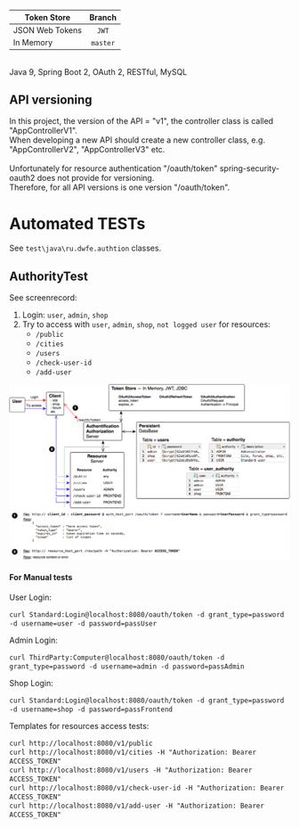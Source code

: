 | Token Store          | Branch        |
|----------------------|:-------------:|
| JSON Web Tokens      | `JWT`         |
| In Memory            | `master`      |
<br>
Java 9, Spring Boot 2, OAuth 2, RESTful, MySQL<br>

## API versioning
In this project, the version of the API = "v1", the controller class is called "AppControllerV1".<br>
When developing a new API should create a new controller class, e.g. "AppControllerV2", "AppControllerV3" etc.<br><br>
Unfortunately for resource authentication "/oauth/token" spring-security-oauth2 does not provide for versioning.<br>
Therefore, for all API versions is one version "/oauth/token".

# Automated TESTs
See `test\java\ru.dwfe.authtion` classes.

## AuthorityTest
See screenrecord:
1. Login: `user`, `admin`, `shop`
2. Try to access with `user`, `admin`, `shop`, `not logged user` for resources:
   * `/public`
   * `/cities`
   * `/users`
   * `/check-user-id`
   * `/add-user`

![Basic Run](./img/Authtion_BasicRun.png)

#### For Manual tests
User Login:
```
curl Standard:Login@localhost:8080/oauth/token -d grant_type=password -d username=user -d password=passUser
```

Admin Login:
```
curl ThirdParty:Computer@localhost:8080/oauth/token -d grant_type=password -d username=admin -d password=passAdmin
```

Shop Login:
```
curl Standard:Login@localhost:8080/oauth/token -d grant_type=password -d username=shop -d password=passFrontend
```

Templates for resources access tests:
```
curl http://localhost:8080/v1/public
curl http://localhost:8080/v1/cities -H "Authorization: Bearer ACCESS_TOKEN"
curl http://localhost:8080/v1/users -H "Authorization: Bearer ACCESS_TOKEN"
curl http://localhost:8080/v1/check-user-id -H "Authorization: Bearer ACCESS_TOKEN"
curl http://localhost:8080/v1/add-user -H "Authorization: Bearer ACCESS_TOKEN"
```

